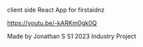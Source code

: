 client side React App for firstaidnz 

https://youtu.be/-kARKm0gk0Q

Made by Jonathan S
S1 2023 Industry Project
